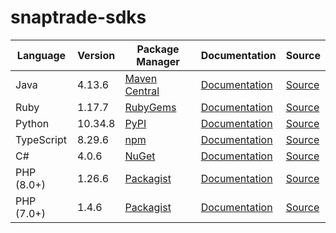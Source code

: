 # snaptrade-sdks

|Language|Version|Package Manager|Documentation|Source|
|-|-|-|-|-|
|Java|4.13.6|[Maven Central](https://central.sonatype.com/artifact/com.konfigthis/snaptrade-java-sdk/4.13.6)|[Documentation](https://github.com/passiv/snaptrade-sdks/tree/master/sdks/java/README.md)|[Source](https://github.com/passiv/snaptrade-sdks/tree/master/sdks/java)|
|Ruby|1.17.7|[RubyGems](https://rubygems.org/gems/snaptrade/versions/1.17.7)|[Documentation](https://github.com/passiv/snaptrade-sdks/tree/master/sdks/ruby/README.md)|[Source](https://github.com/passiv/snaptrade-sdks/tree/master/sdks/ruby)|
|Python|10.34.8|[PyPI](https://pypi.org/project/snaptrade-python-sdk/10.34.8)|[Documentation](https://github.com/passiv/snaptrade-sdks/tree/master/sdks/python/README.md)|[Source](https://github.com/passiv/snaptrade-sdks/tree/master/sdks/python)|
|TypeScript|8.29.6|[npm](https://www.npmjs.com/package/snaptrade-typescript-sdk/v/8.29.6)|[Documentation](https://github.com/passiv/snaptrade-sdks/tree/master/sdks/typescript/README.md)|[Source](https://github.com/passiv/snaptrade-sdks/tree/master/sdks/typescript)|
|C#|4.0.6|[NuGet](https://nuget.org/packages/SnapTrade.Net/4.0.6)|[Documentation](https://github.com/passiv/snaptrade-sdks/tree/master/sdks/csharp/README.md)|[Source](https://github.com/passiv/snaptrade-sdks/tree/master/sdks/csharp)|
|PHP (8.0+)|1.26.6|[Packagist](https://packagist.org/packages/konfig/snaptrade-php-sdk#1.26.6)|[Documentation](https://github.com/passiv/snaptrade-php-sdk/blob/main/README.md)|[Source](https://github.com/passiv/snaptrade-php-sdk)|
|PHP (7.0+)|1.4.6|[Packagist](https://packagist.org/packages/konfig/snaptrade-php-7-sdk#1.4.6)|[Documentation](https://github.com/passiv/snaptrade-php-7-sdk/blob/main/README.md)|[Source](https://github.com/passiv/snaptrade-php-7-sdk)|